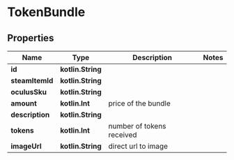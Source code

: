 
# TokenBundle

## Properties
Name | Type | Description | Notes
------------ | ------------- | ------------- | -------------
**id** | **kotlin.String** |  | 
**steamItemId** | **kotlin.String** |  | 
**oculusSku** | **kotlin.String** |  | 
**amount** | **kotlin.Int** | price of the bundle | 
**description** | **kotlin.String** |  | 
**tokens** | **kotlin.Int** | number of tokens received | 
**imageUrl** | **kotlin.String** | direct url to image | 



